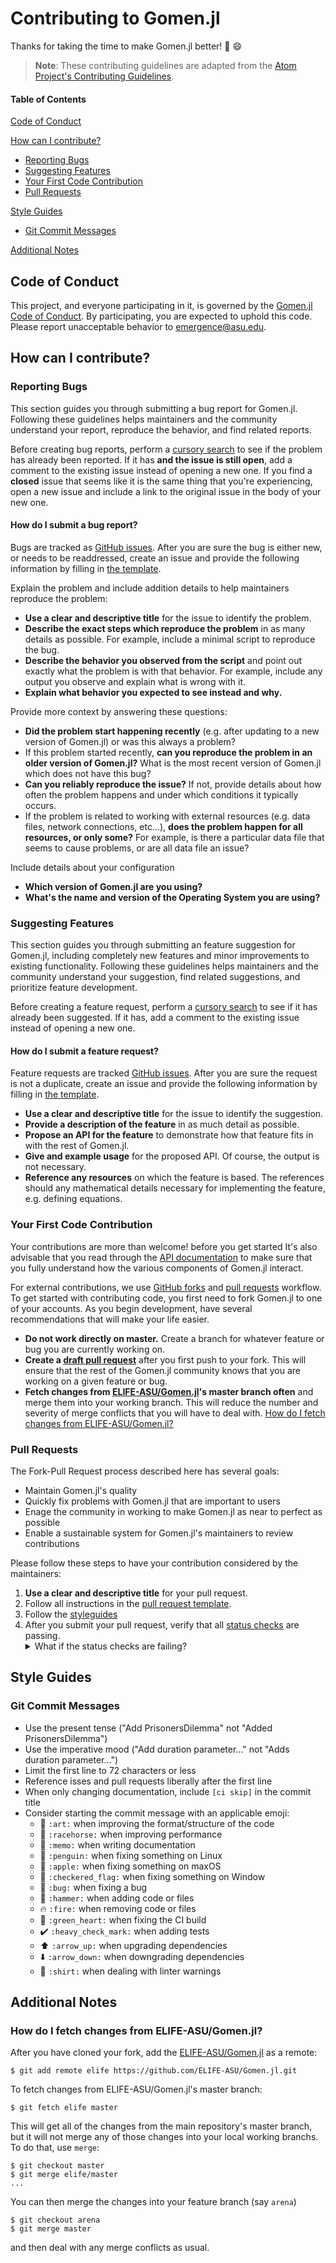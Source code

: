 # Contributing to Gomen.jl

Thanks for taking the time to make Gomen.jl better! :tada: :smile:

> **Note**: These contributing guidelines are adapted from the [Atom Project's Contributing
   Guidelines](https://github.com/atom/atom/blob/master/CONTRIBUTING.md).

#### Table of Contents

[Code of Conduct](#code-of-conduct)

[How can I contribute?](#how-can-i-contribute)
  * [Reporting Bugs](#reporting-bugs)
  * [Suggesting Features](#suggesting-features)
  * [Your First Code Contribution](#your-first-code-contribution)
  * [Pull Requests](#pull-requests)

[Style Guides](#style-guides)
  * [Git Commit Messages](#git-commit-messages)

[Additional Notes](#additional-notes)

## Code of Conduct

This project, and everyone participating in it, is governed by the [Gomen.jl Code of
Conduct](CODE_OF_CONDUCT.md).  By participating, you are expected to uphold this code. Please report
unacceptable behavior to [emergence@asu.edu](mailto:emergence@asu.edu).

## How can I contribute?

### Reporting Bugs

This section guides you through submitting a bug report for Gomen.jl. Following these guidelines
helps maintainers and the community understand your report, reproduce the behavior, and find related
reports.

Before creating bug reports, perform a [cursory
search](https://github.com/search?utf8=%E2%9C%93&q=+is%3Aissue+repo%3AELIFE-ASU%2FGomen.jl&type=) to
see if the problem has already been reported. If it has **and the issue is still open**, add a
comment to the existing issue instead of opening a new one. If you find a **closed** issue that
seems like it is the same thing that you're experiencing, open a new issue and include a link to the
original issue in the body of your new one.

#### How do I submit a bug report?

Bugs are tracked as [GitHub issues](https://guides.github.com/features/issues/). After you are sure the bug is either
new, or needs to be readdressed, create an issue and provide the following information by filling in
[the template](.github/ISSUE_TEMPLATE/bug_report.md).

Explain the problem and include addition details to help maintainers reproduce the problem:

  * **Use a clear and descriptive title** for the issue to identify the problem.
  * **Describe the exact steps which reproduce the problem** in as many details as possible. For
    example, include a minimal script to reproduce the bug.
  * **Describe the behavior you observed from the script** and point out exactly what the problem is
    with that behavior. For example, include any output you observe and explain what is wrong with
    it.
  * **Explain what behavior you expected to see instead and why.**

Provide more context by answering these questions:

  * **Did the problem start happening recently** (e.g. after updating to a new version of Gomen.jl)
    or was this always a problem?
  * If this problem started recently, **can you reproduce the problem in an older version of
    Gomen.jl?** What is the most recent version of Gomen.jl which does not have this bug?
  * **Can you reliably reproduce the issue?** If not, provide details about how often the problem
    happens and under which conditions it typically occurs.
  * If the problem is related to working with external resources (e.g. data files, network
    connections, etc...), **does the problem happen for all resources, or only some?** For example,
    is there a particular data file that seems to cause problems, or are all data file an issue?

Include details about your configuration

  * **Which version of Gomen.jl are you using?**
  * **What's the name and version of the Operating System you are using?**

### Suggesting Features

This section guides you through submitting an feature suggestion for Gomen.jl, including completely
new features and minor improvements to existing functionality. Following these guidelines helps
maintainers and the community understand your suggestion, find related suggestions, and prioritize
feature development.

Before creating a feature request, perform a [cursory search](https://github.com/search?utf8=%E2%9C%93&q=+is%3Aissue+repo%3AELIFE-ASU%2FGomen.jl+label%3A%22feature+request%22+&type=) to see if it has
already been suggested. If it has, add a comment to the existing issue instead of opening a new one.

#### How do I submit a feature request?

Feature requests are tracked [GitHub issues](https://guides.github.com/features/issues/). After you are sure the
request is not a duplicate, create an issue and provide the following information by filling in
[the template](.github/ISSUE_TEMPLATE/feature_request.md).

  * **Use a clear and descriptive title** for the issue to identify the suggestion.
  * **Provide a description of the feature** in as much detail as possible.
  * **Propose an API for the feature** to demonstrate how that feature fits in with the rest of
    Gomen.jl.
  * **Give and example usage** for the proposed API. Of course, the output is not necessary.
  * **Reference any resources** on which the feature is based. The references should any
    mathematical details necessary for implementing the feature, e.g. defining equations.

### Your First Code Contribution

Your contributions are more than welcome!  before you get started It's also advisable that you read
through the [API documentation](elife-asu.github.io/Gomen.jl/dev) to make sure that
you fully understand how the various components of Gomen.jl interact.

For external contributions, we use [GitHub forks](https://guides.github.com/activities/forking/) and
[pull requests](https://guides.github.com/activities/forking/#making-a-pull-request) workflow. To
get started with contributing code, you first need to fork Gomen.jl to one of your accounts. As you
begin development, have several recommendations that will make your life easier.

 * **Do not work directly on master.** Create a branch for whatever feature or bug you are currently
   working on.
 * **Create a [draft pull
   request](https://github.blog/2019-02-14-introducing-draft-pull-requests/)** after you first push
   to your fork. This will ensure that the rest of the Gomen.jl community knows that you are working
   on a given feature or bug.
 * **Fetch changes from [ELIFE-ASU/Gomen.jl](https://github.com/ELIFE-ASU/Gomen.jl)'s master branch
   often** and merge them into your working branch. This will reduce the number and severity of
   merge conflicts that you will have to deal with. [How do I fetch changes from
   ELIFE-ASU/Gomen.jl?](#how-do-i-fetch-changes-from-elife-asugomenjl)

### Pull Requests

The Fork-Pull Request process described here has several goals:

  * Maintain Gomen.jl's quality
  * Quickly fix problems with Gomen.jl that are important to users
  * Enage the community in working to make Gomen.jl as near to perfect as possible
  * Enable a sustainable system for Gomen.jl's maintainers to review contributions

Please follow these steps to have your contribution considered by the maintainers:

  1. **Use a clear and descriptive title** for your pull request.
  2. Follow all instructions in the [pull request
     template](.github/pull_request_template.md).
  3. Follow the [styleguides](#styleguides)
  4. After you submit your pull request, verify that all
     [status checks](https://help.github.com/articles/about-status-checks/) are passing.
     <details>
       <summary>What if the status checks are failing?</summary>
       If a status check is failing, it is your responsibility to fix any problems. Of course the
       maintainers are here to help, so please post a comment on the pull request if you need any
       support from us. If you believe that the failure is unrelated to your change, please leave a
       comment on the pull request explaining why you believe that to be the case. A maintainer will
       re-run the status checks for you. If we conclude that the failure was a false positive, then
       we will open an issue to track that problem with our own status check suite.
     </details>

## Style Guides

### Git Commit Messages

* Use the present tense ("Add PrisonersDilemma" not "Added PrisonersDilemma")
* Use the imperative mood ("Add duration parameter..." not "Adds duration parameter...")
* Limit the first line to 72 characters or less
* Reference isses and pull requests liberally after the first line
* When only changing documentation, include `[ci skip]` in the commit title
* Consider starting the commit message with an applicable emoji:
    - :art: `:art:` when improving the format/structure of the code
    - :racehorse: `:racehorse:` when improving performance
    - :memo: `:memo:` when writing documentation
    - :penguin: `:penguin:` when fixing something on Linux
    - :apple: `:apple:` when fixing something on maxOS
    - :checkered_flag: `:checkered_flag:` when fixing something on Window
    - :bug: `:bug:` when fixing a bug
    - :hammer: `:hammer:` when adding code or files
    - :fire: `:fire:` when removing code or files
    - :green_heart: `:green_heart:` when fixing the CI build
    - :heavy_check_mark: `:heavy_check_mark:` when adding tests
    - :arrow_up: `:arrow_up:` when upgrading dependencies
    - :arrow_down: `:arrow_down:` when downgrading dependencies
    - :shirt: `:shirt:` when dealing with linter warnings

## Additional Notes

### How do I fetch changes from ELIFE-ASU/Gomen.jl?

After you have cloned your fork, add the [ELIFE-ASU/Gomen.jl](https://github.com/ELIFE-ASU/Gomen.jl) as
a remote:
```shell
$ git add remote elife https://github.com/ELIFE-ASU/Gomen.jl.git
```
To fetch changes from ELIFE-ASU/Gomen.jl's master branch:
```shell
$ git fetch elife master
```
This will get all of the changes from the main repository's master branch, but it will not merge any
of those changes into your local working branchs. To do that, use `merge`:
```shell
$ git checkout master
$ git merge elife/master
...
```
You can then merge the changes into your feature branch (say `arena`)
```shell
$ git checkout arena
$ git merge master
```
and then deal with any merge conflicts as usual.
